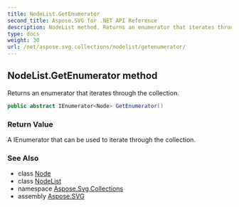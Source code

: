 ```yaml
---
title: NodeList.GetEnumerator
second_title: Aspose.SVG for .NET API Reference
description: NodeList method. Returns an enumerator that iterates through the collection
type: docs
weight: 30
url: /net/aspose.svg.collections/nodelist/getenumerator/
---
```

## NodeList.GetEnumerator method

Returns an enumerator that iterates through the collection.

```csharp
public abstract IEnumerator<Node> GetEnumerator()
```

### Return Value

A IEnumerator that can be used to iterate through the collection.

### See Also

* class [Node](../../../aspose.svg.dom/node/)
* class [NodeList](../)
* namespace [Aspose.Svg.Collections](../../nodelist/)
* assembly [Aspose.SVG](../../../)
